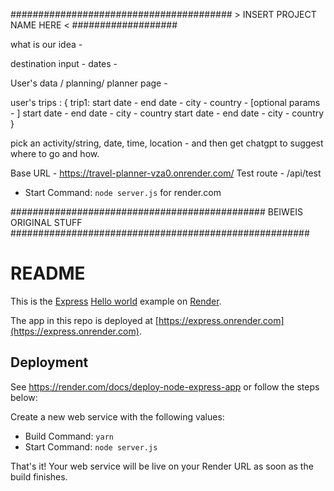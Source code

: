 ######################################## > INSERT PROJECT NAME HERE < ###################

what is our idea -

destination input - dates -

User's data / planning/ planner page -

user's trips : { trip1:
start date - end date - city - country - [optional params - ]
start date - end date - city - country
start date - end date - city - country
}

<tba step>

<suggest stuff to make trip better>
pick an activity/string, date, time, location -
and then get chatgpt to suggest where to go and how.

Base URL - https://travel-planner-vza0.onrender.com/
Test route - /api/test

- Start Command: `node server.js` for render.com

############################################## BEIWEIS ORIGINAL STUFF ######################################################

# README

This is the [Express](https://expressjs.com) [Hello world](https://expressjs.com/en/starter/hello-world.html) example on [Render](https://render.com).

The app in this repo is deployed at [https://express.onrender.com](https://express.onrender.com).

## Deployment

See https://render.com/docs/deploy-node-express-app or follow the steps below:

Create a new web service with the following values:

- Build Command: `yarn`
- Start Command: `node server.js`

That's it! Your web service will be live on your Render URL as soon as the build finishes.
